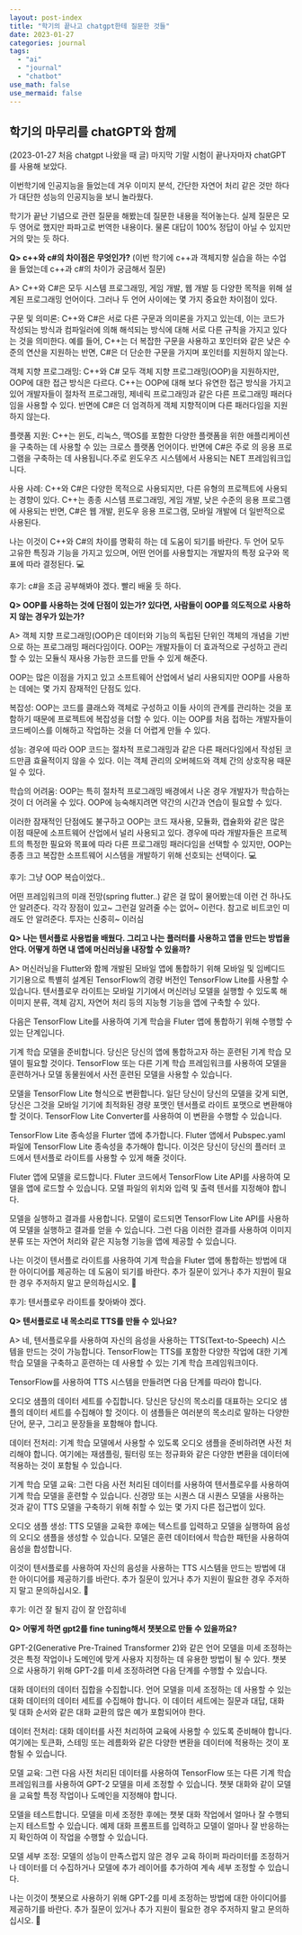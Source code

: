 ```yaml
---
layout: post-index
title: "학기의 끝나고 chatgpt한테 질문한 것들"
date: 2023-01-27
categories: journal
tags:
  - "ai"
  - "journal"
  - "chatbot"
use_math: false
use_mermaid: false
---
```


## 학기의 마무리를 chatGPT와 함께

(2023-01-27 처음 chatgpt 나왔을 때 글)
마지막 기말 시험이 끝나자마자 chatGPT를 사용해 보았다.

이번학기에 인공지능을 들었는데 겨우 이미지 분석, 간단한 자연어 처리 같은 것만 하다가 대단한 성능의 인공지능을 보니 놀라웠다.

학기가 끝난 기념으로 관련 질문을 해봤는데 질문한 내용을 적어놓는다. 실제 질문은 모두 영어로 했지만 파파고로 번역한 내용이다. 물론 대답이 100% 정답이 아닐 수 있지만 거의 맞는 듯 하다.

**Q> c++와 c#의 차이점은 무엇인가?** (이번 학기에 c++과 객체지향 실습을 하는 수업을 들었는데 c++과 c#의 차이가 궁금해서 질문)

A> C++와 C#은 모두 시스템 프로그래밍, 게임 개발, 웹 개발 등 다양한 목적을 위해 설계된 프로그래밍 언어이다. 그러나 두 언어 사이에는 몇 가지 중요한 차이점이 있다.

구문 및 의미론: C++와 C#은 서로 다른 구문과 의미론을 가지고 있는데, 이는 코드가 작성되는 방식과 컴파일러에 의해 해석되는 방식에 대해 서로 다른 규칙을 가지고 있다는 것을 의미한다. 예를 들어, C++는 더 복잡한 구문을 사용하고 포인터와 같은 낮은 수준의 연산을 지원하는 반면, C#은 더 단순한 구문을 가지며 포인터를 지원하지 않는다.

객체 지향 프로그래밍: C++와 C# 모두 객체 지향 프로그래밍(OOP)을 지원하지만, OOP에 대한 접근 방식은 다르다. C++는 OOP에 대해 보다 유연한 접근 방식을 가지고 있어 개발자들이 절차적 프로그래밍, 제네릭 프로그래밍과 같은 다른 프로그래밍 패러다임을 사용할 수 있다. 반면에 C#은 더 엄격하게 객체 지향적이며 다른 패러다임을 지원하지 않는다.

플랫폼 지원: C++는 윈도, 리눅스, 맥OS를 포함한 다양한 플랫폼을 위한 애플리케이션을 구축하는 데 사용할 수 있는 크로스 플랫폼 언어이다. 반면에 C#은 주로 의 응용 프로그램을 구축하는 데 사용됩니다.주로 윈도우즈 시스템에서 사용되는 NET 프레임워크입니다.

사용 사례: C++와 C#은 다양한 목적으로 사용되지만, 다른 유형의 프로젝트에 사용되는 경향이 있다. C++는 종종 시스템 프로그래밍, 게임 개발, 낮은 수준의 응용 프로그램에 사용되는 반면, C#은 웹 개발, 윈도우 응용 프로그램, 모바일 개발에 더 일반적으로 사용된다.

나는 이것이 C++와 C#의 차이를 명확히 하는 데 도움이 되기를 바란다. 두 언어 모두 고유한 특징과 기능을 가지고 있으며, 어떤 언어를 사용할지는 개발자의 특정 요구와 목표에 따라 결정된다. 💻

후기: c#을 조금 공부해봐야 겠다. 빨리 배울 듯 하다.

**Q> OOP를 사용하는 것에 단점이 있는가? 있다면, 사람들이 OOP를 의도적으로 사용하지 않는 경우가 있는가?**

A> 객체 지향 프로그래밍(OOP)은 데이터와 기능의 독립된 단위인 객체의 개념을 기반으로 하는 프로그래밍 패러다임이다. OOP는 개발자들이 더 효과적으로 구성하고 관리할 수 있는 모듈식 재사용 가능한 코드를 만들 수 있게 해준다.

OOP는 많은 이점을 가지고 있고 소프트웨어 산업에서 널리 사용되지만 OOP를 사용하는 데에는 몇 가지 잠재적인 단점도 있다.

복잡성: OOP는 코드를 클래스와 객체로 구성하고 이들 사이의 관계를 관리하는 것을 포함하기 때문에 프로젝트에 복잡성을 더할 수 있다. 이는 OOP를 처음 접하는 개발자들이 코드베이스를 이해하고 작업하는 것을 더 어렵게 만들 수 있다.

성능: 경우에 따라 OOP 코드는 절차적 프로그래밍과 같은 다른 패러다임에서 작성된 코드만큼 효율적이지 않을 수 있다. 이는 객체 관리의 오버헤드와 객체 간의 상호작용 때문일 수 있다.

학습의 어려움: OOP는 특히 절차적 프로그래밍 배경에서 나온 경우 개발자가 학습하는 것이 더 어려울 수 있다. OOP에 능숙해지려면 약간의 시간과 연습이 필요할 수 있다.

이러한 잠재적인 단점에도 불구하고 OOP는 코드 재사용, 모듈화, 캡슐화와 같은 많은 이점 때문에 소프트웨어 산업에서 널리 사용되고 있다. 경우에 따라 개발자들은 프로젝트의 특정한 필요와 목표에 따라 다른 프로그래밍 패러다임을 선택할 수 있지만, OOP는 종종 크고 복잡한 소프트웨어 시스템을 개발하기 위해 선호되는 선택이다. 💻

후기: 그냥 OOP 복습이었다..

어떤 프레임워크의 미래 전망(spring flutter..) 같은 걸 많이 물어봤는데 이런 건 하나도 안 알려준다. 각각 장점이 있고~ 그런걸 알려줄 수는 없어~ 이런다. 참고로 비트코인 미래도 안 알려준다. 투자는 신중히~ 이러심

**Q> 나는 텐서플로 사용법을 배웠다. 그리고 나는 플러터를 사용하고 앱을 만드는 방법을 안다. 어떻게 하면 내 앱에 머신러닝을 내장할 수 있을까?**

A> 머신러닝을 Flutter와 함께 개발된 모바일 앱에 통합하기 위해 모바일 및 임베디드 기기용으로 특별히 설계된 TensorFlow의 경량 버전인 TensorFlow Lite를 사용할 수 있습니다. 텐서플로우 라이트는 모바일 기기에서 머신러닝 모델을 실행할 수 있도록 해 이미지 분류, 객체 감지, 자연어 처리 등의 지능형 기능을 앱에 구축할 수 있다.

다음은 TensorFlow Lite를 사용하여 기계 학습을 Fluter 앱에 통합하기 위해 수행할 수 있는 단계입니다.

기계 학습 모델을 준비합니다. 당신은 당신의 앱에 통합하고자 하는 훈련된 기계 학습 모델이 필요할 것이다. TensorFlow 또는 다른 기계 학습 프레임워크를 사용하여 모델을 훈련하거나 모델 동물원에서 사전 훈련된 모델을 사용할 수 있습니다.

모델을 TensorFlow Lite 형식으로 변환합니다. 일단 당신이 당신의 모델을 갖게 되면, 당신은 그것을 모바일 기기에 최적화된 경량 포맷인 텐서플로 라이트 포맷으로 변환해야 할 것이다. TensorFlow Lite Converter를 사용하여 이 변환을 수행할 수 있습니다.

TensorFlow Lite 종속성을 Flurter 앱에 추가합니다. Fluter 앱에서 Pubspec.yaml 파일에 TensorFlow Lite 종속성을 추가해야 합니다. 이것은 당신이 당신의 플러터 코드에서 텐서플로 라이트를 사용할 수 있게 해줄 것이다.

Fluter 앱에 모델을 로드합니다. Fluter 코드에서 TensorFlow Lite API를 사용하여 모델을 앱에 로드할 수 있습니다. 모델 파일의 위치와 입력 및 출력 텐서를 지정해야 합니다.

모델을 실행하고 결과를 사용합니다. 모델이 로드되면 TensorFlow Lite API를 사용하여 모델을 실행하고 결과를 얻을 수 있습니다. 그런 다음 이러한 결과를 사용하여 이미지 분류 또는 자연어 처리와 같은 지능형 기능을 앱에 제공할 수 있습니다.

나는 이것이 텐서플로 라이트를 사용하여 기계 학습을 Fluter 앱에 통합하는 방법에 대한 아이디어를 제공하는 데 도움이 되기를 바란다. 추가 질문이 있거나 추가 지원이 필요한 경우 주저하지 말고 문의하십시오. 🤖

후기: 텐서플로우 라이트를 찾아봐야 겠다.

**Q> 텐서플로로 내 목소리로 TTS를 만들 수 있나요?**

A> 네, 텐서플로우를 사용하여 자신의 음성을 사용하는 TTS(Text-to-Speech) 시스템을 만드는 것이 가능합니다. TensorFlow는 TTS를 포함한 다양한 작업에 대한 기계 학습 모델을 구축하고 훈련하는 데 사용할 수 있는 기계 학습 프레임워크이다.

TensorFlow를 사용하여 TTS 시스템을 만들려면 다음 단계를 따라야 합니다.

오디오 샘플의 데이터 세트를 수집합니다. 당신은 당신의 목소리를 대표하는 오디오 샘플의 데이터 세트를 수집해야 할 것이다. 이 샘플들은 여러분의 목소리로 말하는 다양한 단어, 문구, 그리고 문장들을 포함해야 합니다.

데이터 전처리: 기계 학습 모델에서 사용할 수 있도록 오디오 샘플을 준비하려면 사전 처리해야 합니다. 여기에는 재샘플링, 필터링 또는 정규화와 같은 다양한 변환을 데이터에 적용하는 것이 포함될 수 있습니다.

기계 학습 모델 교육: 그런 다음 사전 처리된 데이터를 사용하여 텐서플로우를 사용하여 기계 학습 모델을 훈련할 수 있습니다. 신경망 또는 시퀀스 대 시퀀스 모델을 사용하는 것과 같이 TTS 모델을 구축하기 위해 취할 수 있는 몇 가지 다른 접근법이 있다.

오디오 샘플 생성: TTS 모델을 교육한 후에는 텍스트를 입력하고 모델을 실행하여 음성의 오디오 샘플을 생성할 수 있습니다. 모델은 훈련 데이터에서 학습한 패턴을 사용하여 음성을 합성합니다.

이것이 텐서플로를 사용하여 자신의 음성을 사용하는 TTS 시스템을 만드는 방법에 대한 아이디어를 제공하기를 바란다. 추가 질문이 있거나 추가 지원이 필요한 경우 주저하지 말고 문의하십시오. 🤖

후기: 이건 잘 될지 감이 잘 안잡히네

**Q> 어떻게 하면 gpt2를 fine tuning해서 챗봇으로 만들 수 있을까요?**

GPT-2(Generative Pre-Trained Transformer 2)와 같은 언어 모델을 미세 조정하는 것은 특정 작업이나 도메인에 맞게 사용자 지정하는 데 유용한 방법이 될 수 있다. 챗봇으로 사용하기 위해 GPT-2를 미세 조정하려면 다음 단계를 수행할 수 있습니다.

대화 데이터의 데이터 집합을 수집합니다. 언어 모델을 미세 조정하는 데 사용할 수 있는 대화 데이터의 데이터 세트를 수집해야 합니다. 이 데이터 세트에는 질문과 대답, 대화 및 대화 순서와 같은 대화 교환의 많은 예가 포함되어야 한다.

데이터 전처리: 대화 데이터를 사전 처리하여 교육에 사용할 수 있도록 준비해야 합니다. 여기에는 토큰화, 스테밍 또는 레름화와 같은 다양한 변환을 데이터에 적용하는 것이 포함될 수 있습니다.

모델 교육: 그런 다음 사전 처리된 데이터를 사용하여 TensorFlow 또는 다른 기계 학습 프레임워크를 사용하여 GPT-2 모델을 미세 조정할 수 있습니다. 챗봇 대화와 같이 모델을 교육할 특정 작업이나 도메인을 지정해야 합니다.

모델을 테스트합니다. 모델을 미세 조정한 후에는 챗봇 대화 작업에서 얼마나 잘 수행되는지 테스트할 수 있습니다. 예제 대화 프롬프트를 입력하고 모델이 얼마나 잘 반응하는지 확인하여 이 작업을 수행할 수 있습니다.

모델 세부 조정: 모델의 성능이 만족스럽지 않은 경우 교육 하이퍼 파라미터를 조정하거나 데이터를 더 수집하거나 모델에 추가 레이어를 추가하여 계속 세부 조정할 수 있습니다.

나는 이것이 챗봇으로 사용하기 위해 GPT-2를 미세 조정하는 방법에 대한 아이디어를 제공하기를 바란다. 추가 질문이 있거나 추가 지원이 필요한 경우 주저하지 말고 문의하십시오. 🤖
